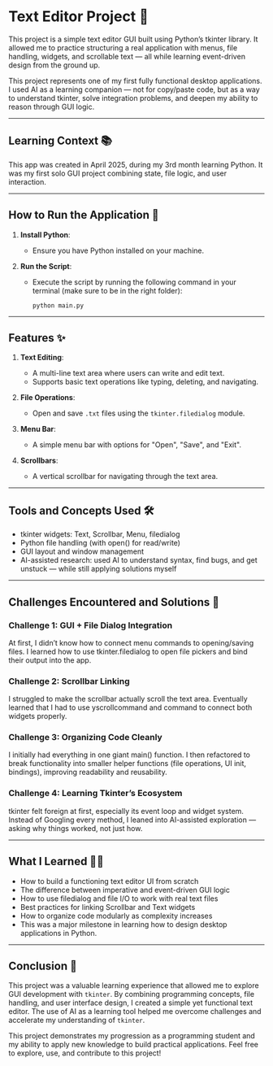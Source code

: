 # Text Editor Project 🧾

This project is a simple text editor GUI built using Python’s tkinter library. It allowed me to practice structuring a real application with menus, file handling, widgets, and scrollable text — all while learning event-driven design from the ground up.

This project represents one of my first fully functional desktop applications. I used AI as a learning companion — not for copy/paste code, but as a way to understand tkinter, solve integration problems, and deepen my ability to reason through GUI logic.

---

## Learning Context 📚

This app was created in April 2025, during my 3rd month learning Python. It was my first solo GUI project combining state, file logic, and user interaction.

---

## How to Run the Application 🚀

1. **Install Python**:
   - Ensure you have Python installed on your machine.

2. **Run the Script**:
   - Execute the script by running the following command in your terminal (make sure to be in the right folder):
     ```
     python main.py
     ```

---

## Features ✨

1. **Text Editing**:
   - A multi-line text area where users can write and edit text.
   - Supports basic text operations like typing, deleting, and navigating.

2. **File Operations**:
   - Open and save `.txt` files using the `tkinter.filedialog` module.

3. **Menu Bar**:
   - A simple menu bar with options for "Open", "Save", and "Exit".

4. **Scrollbars**:
   - A vertical scrollbar for navigating through the text area.

---

## Tools and Concepts Used 🛠️

- tkinter widgets: Text, Scrollbar, Menu, filedialog
- Python file handling (with open() for read/write)
- GUI layout and window management
- AI-assisted research: used AI to understand syntax, find bugs, and get unstuck — while still applying solutions myself

---

## Challenges Encountered and Solutions 🧩

### Challenge 1: GUI + File Dialog Integration
At first, I didn’t know how to connect menu commands to opening/saving files. I learned how to use tkinter.filedialog to open file pickers and bind their output into the app.

### Challenge 2: Scrollbar Linking
I struggled to make the scrollbar actually scroll the text area. Eventually learned that I had to use yscrollcommand and command to connect both widgets properly.

### Challenge 3: Organizing Code Cleanly
I initially had everything in one giant main() function. I then refactored to break functionality into smaller helper functions (file operations, UI init, bindings), improving readability and reusability.

### Challenge 4: Learning Tkinter’s Ecosystem
tkinter felt foreign at first, especially its event loop and widget system. Instead of Googling every method, I leaned into AI-assisted exploration — asking why things worked, not just how.

---

## What I Learned 👨‍🎓

- How to build a functioning text editor UI from scratch
- The difference between imperative and event-driven GUI logic
- How to use filedialog and file I/O to work with real text files
- Best practices for linking Scrollbar and Text widgets
- How to organize code modularly as complexity increases
- This was a major milestone in learning how to design desktop applications in Python.

---

## Conclusion 📝

This project was a valuable learning experience that allowed me to explore GUI development with `tkinter`. By combining programming concepts, file handling, and user interface design, I created a simple yet functional text editor. The use of AI as a learning tool helped me overcome challenges and accelerate my understanding of `tkinter`.

This project demonstrates my progression as a programming student and my ability to apply new knowledge to build practical applications. Feel free to explore, use, and contribute to this project!
